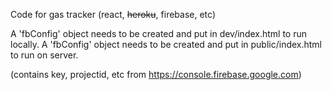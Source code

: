 Code for gas tracker (react, ~~heroku~~, firebase, etc)

A 'fbConfig' object needs to be created and put in dev/index.html to run locally.
A 'fbConfig' object needs to be created and put in public/index.html to run on server.

(contains key, projectid, etc from https://console.firebase.google.com)
